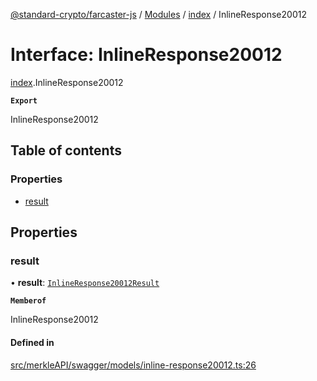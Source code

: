 [@standard-crypto/farcaster-js](../README.md) / [Modules](../modules.md) / [index](../modules/index.md) / InlineResponse20012

# Interface: InlineResponse20012

[index](../modules/index.md).InlineResponse20012

**`Export`**

InlineResponse20012

## Table of contents

### Properties

- [result](index.InlineResponse20012.md#result)

## Properties

### result

• **result**: [`InlineResponse20012Result`](index.InlineResponse20012Result.md)

**`Memberof`**

InlineResponse20012

#### Defined in

[src/merkleAPI/swagger/models/inline-response20012.ts:26](https://github.com/standard-crypto/farcaster-js/blob/main/src/merkleAPI/swagger/models/inline-response20012.ts#L26)
